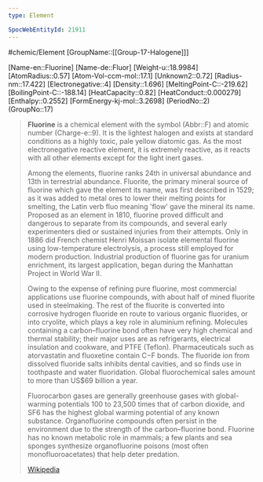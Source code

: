 ```yaml
---
type: Element

SpocWebEntityId: 21911
---
```


#chemic/Element 
[GroupName::[[Group-17-Halogene]]]

[Name-en::Fluorine]
[Name-de::Fluor]
[Weight-u::18.9984]
[AtomRadius::0.57]
[Atom-Vol-ccm-mol::17.1]
[Unknown2::0.72]
[Radius-nm::17.422]
[Electronegative::4]
[Density::1.696]
[MeltingPoint-C::-219.62]
[BoilingPoint-C::-188.14]
[HeatCapacity::0.82]
[HeatConduct::0.000279]
[Enthalpy::0.2552]
[FormEnergy-kj-mol::3.2698]
(PeriodNo::2)
(GroupNo::17)



> **Fluorine** is a chemical element with the symbol (Abbr::F) and atomic number (Charge-e::9). It is the lightest halogen and exists at standard conditions as a highly toxic, pale yellow diatomic gas. As the most electronegative reactive element, it is extremely reactive, as it reacts with all other elements except for the light inert gases.
>
> Among the elements, fluorine ranks 24th in universal abundance and 13th in terrestrial abundance. Fluorite, the primary mineral source of fluorine which gave the element its name, was first described in 1529; as it was added to metal ores to lower their melting points for smelting, the Latin verb fluo meaning 'flow' gave the mineral its name. Proposed as an element in 1810, fluorine proved difficult and dangerous to separate from its compounds, and several early experimenters died or sustained injuries from their attempts. Only in 1886 did French chemist Henri Moissan isolate elemental fluorine using low-temperature electrolysis, a process still employed for modern production. Industrial production of fluorine gas for uranium enrichment, its largest application, began during the Manhattan Project in World War II.
>
> Owing to the expense of refining pure fluorine, most commercial applications use fluorine compounds, with about half of mined fluorite used in steelmaking. The rest of the fluorite is converted into corrosive hydrogen fluoride en route to various organic fluorides, or into cryolite, which plays a key role in aluminium refining. Molecules containing a carbon–fluorine bond often have very high chemical and thermal stability; their major uses are as refrigerants, electrical insulation and cookware, and PTFE (Teflon). Pharmaceuticals such as atorvastatin and fluoxetine contain C−F bonds. The fluoride ion from dissolved fluoride salts inhibits dental cavities, and so finds use in toothpaste and water fluoridation. Global fluorochemical sales amount to more than US$69 billion a year.
>
> Fluorocarbon gases are generally greenhouse gases with global-warming potentials 100 to 23,500 times that of carbon dioxide, and SF6 has the highest global warming potential of any known substance. Organofluorine compounds often persist in the environment due to the strength of the carbon–fluorine bond. Fluorine has no known metabolic role in mammals; a few plants and sea sponges synthesize organofluorine poisons (most often monofluoroacetates) that help deter predation.
>
> [Wikipedia](https://en.wikipedia.org/wiki/Fluorine)